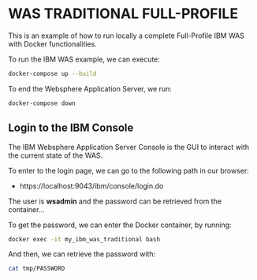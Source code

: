 # WAS TRADITIONAL FULL-PROFILE

This is an example of how to run locally a complete Full-Profile IBM WAS with
Docker functionalities.<br>

To run the IBM WAS example, we can execute:

```bash
docker-compose up --build
```

To end the Websphere Application Server, we run:

```bash
docker-compose down
```

## Login to the IBM Console

The IBM Websphere Application Server Console is the GUI to interact with the
current state of the WAS.<br>

To enter to the login page, we can go to the following path in our browser:

- https://localhost:9043/ibm/console/login.do

The user is **wsadmin** and the password can be retrieved from the container...<br>

To get the password, we can enter the Docker container, by running:

```bash
docker exec -it my_ibm_was_traditional bash
```

And then, we can retrieve the password with:

```bash
cat tmp/PASSWORD
```
